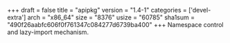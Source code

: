 +++
draft = false
title = "apipkg"
version = "1.4-1"
categories = ['devel-extra']
arch = "x86_64"
size = "8376"
usize = "60785"
sha1sum = "490f26aabfc606f0f761347c084277d6739ba400"
+++
Namespace control and lazy-import mechanism.